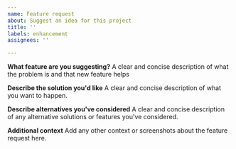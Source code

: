 ```yaml
---
name: Feature request
about: Suggest an idea for this project
title: ''
labels: enhancement
assignees: ''

---
```


**What feature are you suggesting?**
A clear and concise description of what the problem is and that new feature helps

**Describe the solution you'd like**
A clear and concise description of what you want to happen.

**Describe alternatives you've considered**
A clear and concise description of any alternative solutions or features you've considered.

**Additional context**
Add any other context or screenshots about the feature request here.
